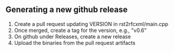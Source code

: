 Generating a new github release
-------------------------------
1. Create a pull request updating VERSION in rst2rfcxml/main.cpp
2. Once merged, create a tag for the version, e.g., "v0.6"
3. On github under Releases, create a new release
4. Upload the binaries from the pull request artifacts
